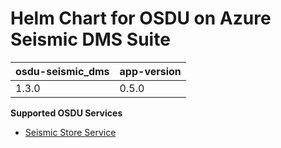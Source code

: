 # Helm Chart for OSDU on Azure Seismic DMS Suite

| osdu-seismic_dms  | app-version  |
| ----------------- | ----------   |
| 1.3.0             | 0.5.0        |


__Supported OSDU Services__

- [Seismic Store Service](https://community.opengroup.org/osdu/platform/domain-data-mgmt-services/seismic/seismic-dms-suite/seismic-store-service)
